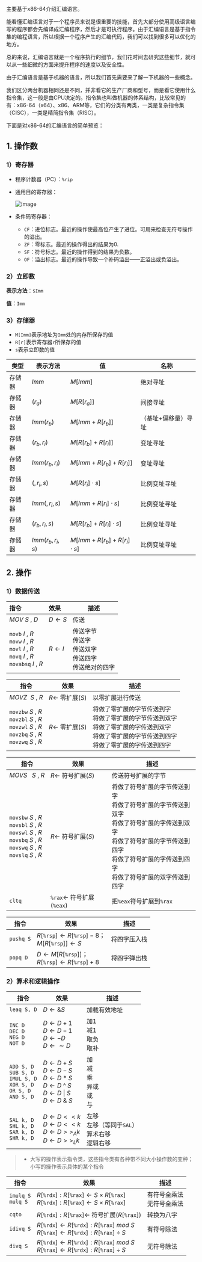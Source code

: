 主要基于x86-64介绍汇编语言。

能看懂汇编语言对于一个程序员来说是很重要的技能，首先大部分使用高级语言编写的程序都会先编译成汇编程序，然后才是可执行程序。由于汇编语言是基于指令集的编程语言，所以根据一个程序产生的汇编代码，我们可以找到很多可以优化的地方。

总的来说，汇编语言就是一个程序执行的细节，我们花时间去研究这些细节，就可以从一些细微的方面来提升程序的速度以及安全性。

由于汇编语言是基于机器的语言，所以我们首先需要来了解一下机器的一些概念。

我们区分两台机器相同还是不同，并非看它的生产厂商和型号，而是看它使用什么指令集，这一般是由CPU决定的。指令集也叫做机器的体系结构，比较常见的有：x86-64（x64）、x86、ARM等，它们的分类有两类，一类是复杂指令集（CISC），一类是精简指令集（RISC）。



下面是对x86-64的汇编语言的简单预览：

## 1. 操作数

### 1）寄存器

- 程序计数器（PC）：`%rip`

- 通用目的寄存器：

  ![image](https://user-images.githubusercontent.com/91216205/202988480-eed63842-c49e-467f-80af-00f0c9acb1f1.png)
  
- 条件码寄存器：

  - `CF`：进位标志。最近的操作使最高位产生了进位。可用来检查无符号操作的溢出。
  - `ZF`：零标志。最近的操作得出的结果为0.
  - `SF`：符号标志。最近的操作得到的结果为负数。
  - `OF`：溢出标志。最近的操作导致一个补码溢出——正溢出或负溢出。




### 2）立即数

**表示方法**：`$Imm`

**值**：`Imm`



### 3）存储器

- `M[Imm]`表示地址为`Imm`处的内存所保存的值
- `R[r]`表示寄存器`r`所保存的值
- `s`表示立即数的值

| 类型   | 表示方法         | 值                            | 名称                |
| ------ | ---------------- | ----------------------------- | ------------------- |
| 存储器 | $Imm$            | $M[Imm]$                      | 绝对寻址            |
| 存储器 | $(r_a)$          | $M[R[r_a]]$                   | 间接寻址            |
| 存储器 | $Imm(r_b)$       | $M[Imm+R[r_b]]$               | （基址+偏移量）寻址 |
| 存储器 | $(r_b, r_i)$     | $M[R[r_b]+R[r_i]]$            | 变址寻址            |
| 存储器 | $Imm(r_b,r_i)$   | $M[Imm+R[r_b]+R[r_i]]$        | 变址寻址            |
| 存储器 | $(,r_i,s)$       | $M[R[r_i]\cdot s]$            | 比例变址寻址        |
| 存储器 | $Imm(,r_i,s)$    | $M[Imm+R[r_i]\cdot s]$        | 比例变址寻址        |
| 存储器 | $(r_b,r_i,s)$    | $M[R[r_b]+R[r_i]\cdot s]$     | 比例变址寻址        |
| 存储器 | $Imm(r_b,r_i,s)$ | $M[Imm+R[r_b]+R[r_i]\cdot s]$ | 比例变址寻址        |



## 2. 操作

### 1）数据传送

| 指令                                                         | 效果                | 描述                                                         |
| :----------------------------------------------------------- | :------------------ | ------------------------------------------------------------ |
| $MOV \ S\ , \ D$                                             | $D\longleftarrow S$ | 传送                                                         |
| `movb`   $I\ ,\ R$<br />`movw`   $I\ ,\ R$<br />`movl`   $I\ ,\ R$<br />`movq`   $I\ ,\ R$<br />`movabsq`   $I\ ,\ R$ | $R\longleftarrow I$ | 传送字节<br />传送字<br />传送双字<br />传送四字<br />传送绝对的四字 |



| 指令                                                         | 效果                          | 描述                                                         |
| ------------------------------------------------------------ | ----------------------------- | ------------------------------------------------------------ |
| $MOVZ \ \ S\ ,\ R$                                           | $R\longleftarrow$ 零扩展$(S)$ | 以零扩展进行传送                                             |
| `movzbw`   $S\ ,\ R$<br />`movzbl`   $S\ ,\ R$<br />`movzwl`   $S\ ,\ R$<br />`movzbq`   $S\ ,\ R$<br />`movzwq`   $S\ ,\ R$ | $R\longleftarrow$ 零扩展$(S)$ | 将做了零扩展的字节传送到字<br />将做了零扩展的字节传送到双字<br />将做了零扩展的字传送到双字<br />将做了零扩展的字节传送到四字<br />将做了零扩展的字传送到四字 |



| 指令                                                         | 效果                                    | 描述                                                         |
| ------------------------------------------------------------ | --------------------------------------- | ------------------------------------------------------------ |
| $MOVS\ \ \ S\ ,\ R$                                          | $R\longleftarrow$ 符号扩展$(S)$         | 传送符号扩展的字节                                           |
| `movsbw`   $S\ ,\ R$<br />`movsbl`   $S\ ,\ R$<br />`movswl`   $S\ ,\ R$<br />`movsbq`   $S\ ,\ R$<br />`movswq`   $S\ ,\ R$<br />`movslq`   $S\ ,\ R$ | $R\longleftarrow$ 符号扩展$(S)$         | 将做了符号扩展的字节传送到字<br />将做了符号扩展的字节传送到双字<br />将做了符号扩展的字传送到双字<br />将做了符号扩展的字节传送到四字<br />将做了符号扩展的字传送到四字<br />将做了符号扩展的双字传送到四字 |
| `cltq`                                                       | `%rax`$\longleftarrow$ 符号扩展(`%eax`) | 把`%eax`符号扩展到`%rax`                                     |



| 指令      | 效果                                                         | 描述         |
| --------- | ------------------------------------------------------------ | ------------ |
| `pushq S` | $R[$`%rsp`$]\longleftarrow R[$`%rsp`$]-8$；<br />$M[R[$`%rsp`$]]\longleftarrow S$ | 将四字压入栈 |
| `popq D`  | $D\longleftarrow M[R[$`%rsp`$]]$；<br />$R[$`%rsp`$]\longleftarrow R[$`%rsp`$]+8$ | 将四字弹出栈 |



### 2）算术和逻辑操作

| 指令                                                         | 效果                                                         | 描述                                                      |
| ------------------------------------------------------------ | ------------------------------------------------------------ | --------------------------------------------------------- |
| `leaq S, D`                                                  | $D\longleftarrow \&S$                                        | 加载有效地址                                              |
| `INC D`<br/>`DEC D`<br/>`NEG D`<br/>`NOT D`                  | $D\longleftarrow D+1$<br />$D\longleftarrow D-1$<br />$D\longleftarrow -D$<br />$D\longleftarrow \sim D$ | 加1<br />减1<br />取负<br />取补                          |
| `ADD S, D`<br/>`SUB S, D`<br/>`IMUL S, D`<br/>`XOR S, D`<br/>`OR S, D`<br/>`AND S, D` | $D\longleftarrow D+S$<br />$D\longleftarrow D-S$<br />$D\longleftarrow D*S$<br />$D\longleftarrow D$ ^ $S$<br />$D\longleftarrow D\ \|\ S$<br />$D\longleftarrow D\ \&\ S$ | 加<br />减<br />乘<br />异或<br />或<br />与              |
| `SAL k, D`<br />`SHL k, D`<br />`SAR k, D`<br />`SHR k, D`   | $D\longleftarrow D<<k$<br />$D\longleftarrow D<<k$<br />$D\longleftarrow D>>_A k$<br />$D\longleftarrow D>>_L k$ | 左移<br />左移（等同于`SAL`）<br />算术右移<br />逻辑右移 |

> - 大写的操作表示指令类，这些指令类有各种带不同大小操作数的变种；小写的操作表示具体的某个指令



| 指令                    | 效果                                                         | 描述                           |
| ----------------------- | ------------------------------------------------------------ | ------------------------------ |
| `imulq S`<br />`mulq S` | $R[$`%rdx`$]: R[$`%rax`$]\longleftarrow S\times R[$`%rax`$]$<br />$R[$`%rdx`$]: R[$`%rax`$]\longleftarrow S\times R[$`%rax`$]$ | 有符号全乘法<br />无符号全乘法 |
| `cqto`                  | $R[$`%rdx`$]: R[$`%rax`$]\longleftarrow$ 符号扩展$(R[$`%rax`$])$ | 转换为八字                     |
| `idivq S`               | $R[$`%rdx`$]\longleftarrow R[$`%rdx`$]: R[$`%rax`$]\ mod\ S$<br />$R[$`%rax`$]\longleftarrow R[$`%rdx`$]: R[$`%rax`$]\div S$ | 有符号除法                     |
| `divq S`                | $R[$`%rdx`$]\longleftarrow R[$`%rdx`$]: R[$`%rax`$]\ mod\ S$<br />$R[$`%rax`$]\longleftarrow R[$`%rdx`$]: R[$`%rax`$]\div S$ | 无符号除法                     |
